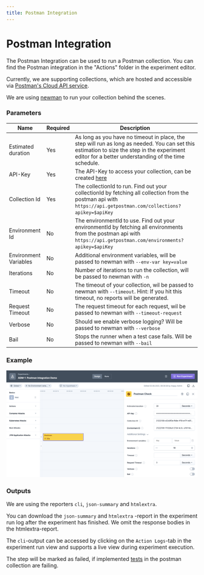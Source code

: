 ```yaml
---
title: Postman Integration
---
```


# Postman Integration

The Postman Integration can be used to run a Postman collection. You can find the Postman integration in the "Actions" folder in the experiment editor.

Currently, we are supporting collections, which are hosted and accessible via [Postman's Cloud API service](https://api.getpostman.com/).

We are using [newman](https://github.com/postmanlabs/newman) to run your collection behind the scenes.

### Parameters

| Name                  | Required | Description                                                                                                                                                                                          |
| --------------------- | -------- | ---------------------------------------------------------------------------------------------------------------------------------------------------------------------------------------------------- |
| Estimated duration    | Yes      | As long as you have no timeout in place, the step will run as long as needed. You can set this estimation to size the step in the experiment editor for a better understanding of the time schedule. |
| API-Key               | Yes      | The API-Key to access your collection, can be created [here](https://learning.postman.com/docs/developer/intro-api/#generating-a-postman-api-key)                                                    |
| Collection Id         | Yes      | The collectionId to run. Find out your collectionId by fetching all collection from the postman api with `https://api.getpostman.com/collections?apikey=$apiKey`                                     |
| Environment Id        | No       | The environmentId to use. Find out your environmentId by fetching all environments from the postman api with `https://api.getpostman.com/environments?apikey=$apiKey`                                |
| Environment Variables | No       | Additional environment variables, will be passed to newman with `--env-var key=value`                                                                                                                |
| Iterations            | No       | Number of iterations to run the collection, will be passed to newman with `-n`                                                                                                                       |
| Timeout               | No       | The timeout of your collection, wil be passed to newman with `--timeout`. Hint: If you hit this timeout, no reports will be generated.                                                               |
| Request Timeout       | No       | The request timeout for each request, wil be passed to newman with `--timeout-request`                                                                                                               |
| Verbose               | No       | Should we enable verbose logging? Will be passed to newman with `--verbose`                                                                                                                          |
| Bail                  | No       | Stops the runner when a test case fails. Will be passed to newman with `--bail`                                                                                                                      |

### Example

![Postman Integration Configuration](../../use/15-actions/40-postman.png)

### Outputs

We are using the reporters `cli`, `json-summary` and `htmlextra`.

You can download the `json-summary` and `htmlextra` -report in the experiment run log after the experiment has finished. We omit the response bodies in the htmlextra-report.

The `cli`-output can be accessed by clicking on the `Action Logs`-tab in the experiment run view and supports a live view during experiment execution.

The step will be marked as failed, if implemented [tests](https://learning.postman.com/docs/writing-scripts/script-references/test-examples/) in the postman collection are failing.
